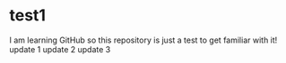 # test1
I am learning GitHub so this repository is just a test to get familiar with it!
update 1
update 2
update 3
